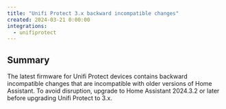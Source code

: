 ```yaml
---
title: "Unifi Protect 3.x backward incompatible changes"
created: 2024-03-21 0:00:00
integrations:
  - unifiprotect
---
```


## Summary

The latest firmware for Unifi Protect devices contains backward incompatible changes that are incompatible with older versions of Home Assistant. To avoid disruption, upgrade to Home Assistant 2024.3.2 or later before upgrading Unifi Protect to 3.x.